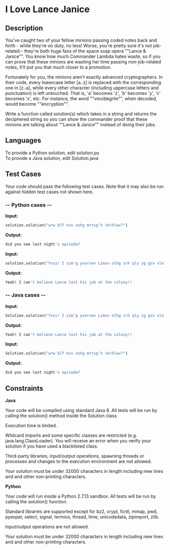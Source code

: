 # **I Love Lance Janice**

## **Description**

You've caught two of your fellow minions passing coded notes back and forth - while they're on duty, no less! Worse, you're pretty sure it's not job-related - they're both huge fans of the space soap opera ""Lance & Janice"". You know how much Commander Lambda hates waste, so if you can prove that these minions are wasting her time passing non-job-related notes, it'll put you that much closer to a promotion. 

Fortunately for you, the minions aren't exactly advanced cryptographers. In their code, every lowercase letter [a..z] is replaced with the corresponding one in [z..a], while every other character (including uppercase letters and punctuation) is left untouched.  That is, 'a' becomes 'z', 'b' becomes 'y', 'c' becomes 'x', etc.  For instance, the word ""vmxibkgrlm"", when decoded, would become ""encryption"".

Write a function called solution(s) which takes in a string and returns the deciphered string so you can show the commander proof that these minions are talking about ""Lance & Janice"" instead of doing their jobs.

## **Languages**

To provide a Python solution, edit solution.py <br>
To provide a Java solution, edit Solution.java

## **Test Cases**

Your code should pass the following test cases.
Note that it may also be run against hidden test cases not shown here.

### -- Python cases -- <br>
**Input:** <br>
```bash
solution.solution("wrw blf hvv ozhg mrtsg'h vkrhlwv?")
```
**Output:**<br>
```bash
did you see last night's episode?
```

**Input:**<br>
```bash
solution.solution("Yvzs! I xzm'g yvorvev Lzmxv olhg srh qly zg gsv xlolmb!!")
```
**Output:**<br>
```bash
Yeah! I can't believe Lance lost his job at the colony!!
```

### -- Java cases --
**Input:**<br>
```bash
Solution.solution("Yvzs! I xzm'g yvorvev Lzmxv olhg srh qly zg gsv xlolmb!!")
```
**Output:**<br>
```bash
Yeah! I can't believe Lance lost his job at the colony!!
```

**Input:**<br>
```bash
Solution.solution("wrw blf hvv ozhg mrtsg'h vkrhlwv?")
```
**Output:**<br>
```bash
did you see last night's episode?
```

## **Constraints**

**Java**

Your code will be compiled using standard Java 8. All tests will be run by calling the solution() method inside the Solution class

Execution time is limited.

Wildcard imports and some specific classes are restricted (e.g. java.lang.ClassLoader). You will receive an error when you verify your solution if you have used a blacklisted class.

Third-party libraries, input/output operations, spawning threads or processes and changes to the execution environment are not allowed.

Your solution must be under 32000 characters in length including new lines and and other non-printing characters.

**Python**

Your code will run inside a Python 2.7.13 sandbox. All tests will be run by calling the solution() function.

Standard libraries are supported except for bz2, crypt, fcntl, mmap, pwd, pyexpat, select, signal, termios, thread, time, unicodedata, zipimport, zlib.

Input/output operations are not allowed.

Your solution must be under 32000 characters in length including new lines and and other non-printing characters.

